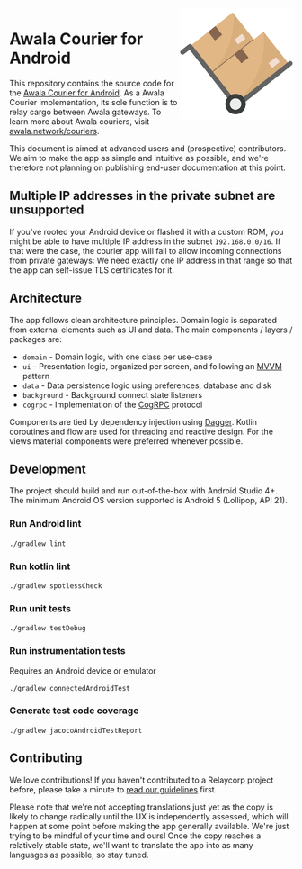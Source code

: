 <img src="./courier-icon.png" align="right"/>

# Awala Courier for Android

This repository contains the source code for the [Awala Courier for Android](https://play.google.com/store/apps/details?id=tech.relaycorp.courier). 
As a Awala Courier implementation, its sole function is to relay cargo between Awala gateways. 
To learn more about Awala couriers, visit [awala.network/couriers](https://awala.network/couriers).

This document is aimed at advanced users and (prospective) contributors. We aim to make the app as 
simple and intuitive as possible, and we're therefore not planning on publishing end-user 
documentation at this point.

## Multiple IP addresses in the private subnet are unsupported

If you've rooted your Android device or flashed it with a custom ROM, you might be able to have 
multiple IP address in the subnet `192.168.0.0/16`. If that were the case, the courier app will 
fail to allow incoming connections from private gateways: We need exactly one IP address in that 
range so that the app can self-issue TLS certificates for it.

## Architecture

The app follows clean architecture principles. Domain logic is separated from external elements
such as UI and data. The main components / layers / packages are:
 
 - `domain` - Domain logic, with one class per use-case
 - `ui` - Presentation logic, organized per screen, and following an [MVVM](https://en.wikipedia.org/wiki/Model%E2%80%93view%E2%80%93viewmodel) pattern
 - `data` - Data persistence logic using preferences, database and disk
 - `background` - Background connect state listeners
 - `cogrpc` - Implementation of the [CogRPC](https://specs.awala.network/RS-008) protocol

Components are tied by dependency injection using [Dagger](https://dagger.dev). 
Kotlin coroutines and flow are used for threading and reactive design. 
For the views material components were preferred whenever possible.

## Development

The project should build and run out-of-the-box with Android Studio 4+. 
The minimum Android OS version supported is Android 5 (Lollipop, API 21).

### Run Android lint

```
./gradlew lint 
```

### Run kotlin lint

```
./gradlew spotlessCheck 
```

### Run unit tests

```
./gradlew testDebug 
```

### Run instrumentation tests

Requires an Android device or emulator

```
./gradlew connectedAndroidTest 
```

### Generate test code coverage

```
./gradlew jacocoAndroidTestReport 
```

## Contributing

We love contributions! If you haven't contributed to a Relaycorp project before, please take a minute to [read our guidelines](https://github.com/relaycorp/.github/blob/master/CONTRIBUTING.md) first.

Please note that we're not accepting translations just yet as the copy is likely to change radically until the UX is independently assessed, which will happen at some point before making the app generally available. We're just trying to be mindful of your time and ours! Once the copy reaches a relatively stable state, we'll want to translate the app into as many languages as possible, so stay tuned.
